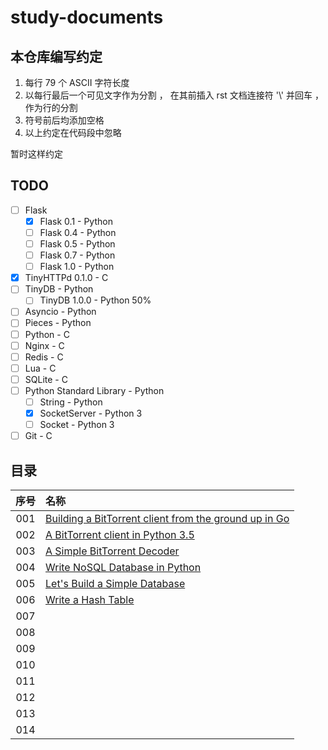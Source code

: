 # study-documents

## 本仓库编写约定

1. 每行 79 个 ASCII 字符长度
2. 以每行最后一个可见文字作为分割 ， 在其前插入 rst 文档连接符 '\\' 并回车 ， 作为行的分割
3. 符号前后均添加空格
4. 以上约定在代码段中忽略

暂时这样约定

## TODO

- [ ] Flask
  - [x] Flask 0.1 - Python
  - [ ] Flask 0.4 - Python
  - [ ] Flask 0.5 - Python
  - [ ] Flask 0.7 - Python
  - [ ] Flask 1.0 - Python
- [x] TinyHTTPd 0.1.0 - C 
- [ ] TinyDB - Python
  - [ ] TinyDB 1.0.0 - Python 50%
- [ ] Asyncio - Python
- [ ] Pieces - Python 
- [ ] Python - C 
- [ ] Nginx - C 
- [ ] Redis - C 
- [ ] Lua - C 
- [ ] SQLite - C
- [ ] Python Standard Library - Python
  - [ ] String - Python
  - [x] SocketServer - Python 3
  - [ ] Socket - Python 3
- [ ] Git - C

## 目录

|   序号    |   名称   |
| :-----:  |   :----  |
| 001  | [Building a BitTorrent client from the ground up in Go](Go/BitTorrent-in-Go/Go-BitTorrent.rst) |
| 002  | [A BitTorrent client in Python 3.5](Python/BitTorrent-client-in-Python3.5/A-BitTorrent-client-in-Python-3.5.rst) |
| 003  | [A Simple BitTorrent Decoder](Python/Simple-BitTorrent-Decoder/A-Simple-BitTorrent-Decoder.rst)  |
| 004  | [Write NoSQL Database in Python](Python/Write.NoSQL.Database.in.Python/Write-NoSQL-01.rst)  |
| 005  | [Let's Build a Simple Database](C/Let's.Build.a.Simple.Database/Database-In-C-01.rst)  |
| 006  | [Write a Hash Table](C/Write.a.Hash.Table/Hash-Table-01.rst)  |
| 007  | []()  |
| 008  | []()  |
| 009  | []()  |
| 010  | []()  |
| 011  | []()  |
| 012  | []()  |
| 013  | []()  |
| 014  | []()  |

